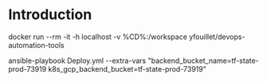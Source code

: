 # Introduction 

docker run --rm -it -h localhost -v %CD%:/workspace yfouillet/devops-automation-tools

ansible-playbook Deploy.yml --extra-vars "backend_bucket_name=tf-state-prod-73919 k8s_gcp_backend_bucket=tf-state-prod-73919"